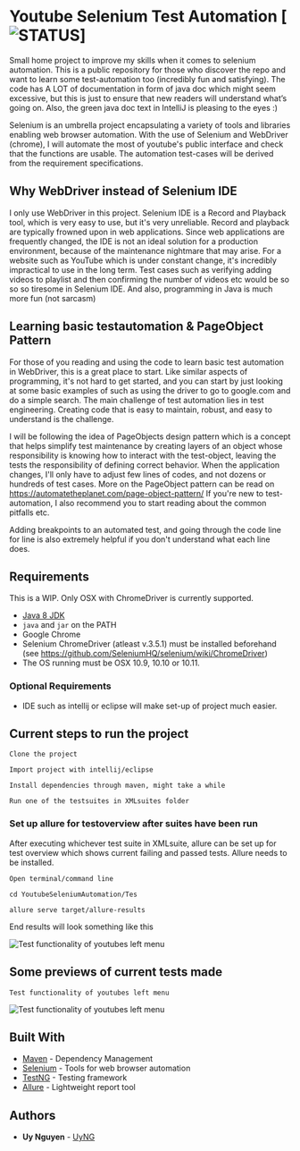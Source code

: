 Youtube Selenium Test Automation [![STATUS](https://img.shields.io/badge/Project-Work%20In%20Progress-red.svg)]
========
Small home project to improve my skills when it comes to selenium automation.
This is a public repository for those who discover the repo and want to learn some test-automation too (incredibly fun and satisfying). The code has A LOT of documentation in form of java doc which might seem excessive, but this is just to ensure that new readers will understand what’s going on. Also, the green java doc text in IntelliJ is pleasing to the eyes :)

Selenium is an umbrella project encapsulating a variety of tools and
libraries enabling web browser automation. With the use of Selenium and WebDriver (chrome), I will automate the most of youtube's public interface and check that the functions are usable. The automation test-cases will be derived from the requirement specifications. 

## Why WebDriver instead of Selenium IDE
I only use WebDriver in this project.
Selenium IDE is a Record and Playback tool, which is very easy to use, but it's very unreliable. Record and playback are typically frowned upon in web applications. Since web applications are frequently changed, the IDE is not an ideal solution for a production environment, because of the maintenance nightmare that may arise. For a website such as YouTube which is under constant change, it's incredibly impractical to use in the long term. Test cases such as verifying adding videos to playlist and then confirming the number of videos etc would be so so so tiresome in Selenium IDE.
And also, programming in Java is much more fun (not sarcasm)


## Learning basic testautomation & PageObject Pattern
For those of you reading and using the code to learn basic test automation in WebDriver, this is a great place to start.
Like similar aspects of programming, it's not hard to get started, and you can start by just looking at some basic examples of
such as using the driver to go to google.com and do a simple search. The main challenge of test automation lies in test engineering.
Creating code that is easy to maintain, robust, and easy to understand is the challenge. 

I will be following the idea of PageObjects design pattern which is a concept that helps simplify test maintenance by creating layers of an object whose responsibility is knowing how to interact with the test-object, leaving the tests the responsibility of defining correct behavior.  When the application changes, I'll only have to adjust few lines of codes, and not dozens or hundreds of test cases.
More on the PageObject pattern can be read on  https://automatetheplanet.com/page-object-pattern/
If you're new to test-automation, I also recommend you to start reading about the common pitfalls etc.

Adding breakpoints to an automated test, and going through the code line for line is also extremely helpful if you don't understand what each line does.

## Requirements
This is a WIP. Only OSX with ChromeDriver is currently supported.
* [Java 8 JDK](http://www.oracle.com/technetwork/java/javase/downloads/index.html)
* `java` and `jar` on the PATH
* Google Chrome
* Selenium ChromeDriver (atleast v.3.5.1) must be installed beforehand (see https://github.com/SeleniumHQ/selenium/wiki/ChromeDriver)
* The OS running must be OSX 10.9, 10.10 or 10.11.


### Optional Requirements
* IDE such as intellij or eclipse will make set-up of project much easier.

## Current steps to run the project
```
Clone the project
```
```
Import project with intellij/eclipse
```
```
Install dependencies through maven, might take a while
```
```
Run one of the testsuites in XMLsuites folder

```

### Set up allure for testoverview after suites have been run
After executing whichever test suite in XMLsuite, allure can be set up for test overview which
shows current failing and passed tests. Allure needs to be installed.

```
Open terminal/command line
```
```
cd YoutubeSeleniumAutomation/Tes
```
```
allure serve target/allure-results
```

End results will look something like this

![Test functionality of youtubes left menu](https://i.gyazo.com/a8a0d9b479225ec51ecefc71fe48c947.png)


## Some previews of current tests made
```
Test functionality of youtubes left menu
```
![Test functionality of youtubes left menu](https://gyazo.com/54eaceace49d294ff102ae0251baec9c.gif)

## Built With

* [Maven](https://maven.apache.org/) - Dependency Management
* [Selenium](https://github.com/SeleniumHQ/selenium) - Tools for web browser automation
* [TestNG](https://github.com/SeleniumHQ/selenium) - Testing framework
* [Allure](https://github.com/allure-framework/allure2) - Lightweight report tool

## Authors
* **Uy Nguyen** - [UyNG](https://github.com/UyNG)
